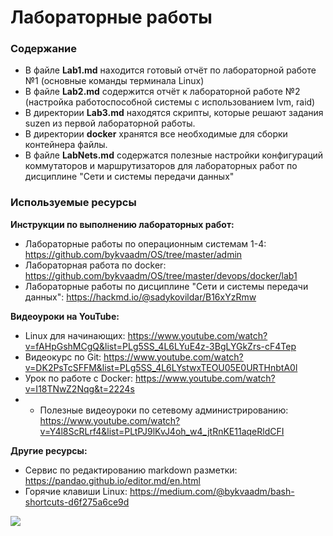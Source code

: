 # Лабораторные работы
### Содержание
- В файле **Lab1.md** находится готовый отчёт по лабораторной работе №1 (основные команды терминала Linux)
- В файле **Lab2.md** содержится отчёт к лабораторной работе №2 (настройка работоспособной системы с использованием lvm, raid)
- В директории **Lab3.md** находятся скрипты, которые решают задания suzen из первой лабораторной работы.
- В директории **docker** хранятся все необходимые для сборки контейнера файлы.
- В файле **LabNets.md** содержатся полезные настройки конфигураций коммутаторов и маршрутизаторов для лабораторных работ по дисциплине "Сети и системы передачи данных"

### Используемые ресурсы
**Инструкции по выполнению лабораторных работ:**
- Лабораторные работы по операционным системам 1-4: https://github.com/bykvaadm/OS/tree/master/admin
- Лабораторная работа по docker: https://github.com/bykvaadm/OS/tree/master/devops/docker/lab1
- Лабораторные работы по дисциплине "Сети и системы передачи данных": https://hackmd.io/@sadykovildar/B16xYzRmw

**Видеоуроки на YouTube:**
- Linux для начинающих: https://www.youtube.com/watch?v=fAHpGshMCgQ&list=PLg5SS_4L6LYuE4z-3BgLYGkZrs-cF4Tep
- Видеокурс по Git: https://www.youtube.com/watch?v=DK2PsTcSFFM&list=PLg5SS_4L6LYstwxTEOU05E0URTHnbtA0l
- Урок по работе с Docker: https://www.youtube.com/watch?v=I18TNwZ2Nqg&t=2224s
- - Полезные видеоуроки по сетевому администрированию: https://www.youtube.com/watch?v=Y4l8ScRLrf4&list=PLtPJ9lKvJ4oh_w4_jtRnKE11aqeRldCFI

**Другие ресурсы:**
- Сервис по редактированию markdown разметки: https://pandao.github.io/editor.md/en.html
- Горячие клавиши Linux: https://medium.com/@bykvaadm/bash-shortcuts-d6f275a6ce9d

![](https://github.com/Yan-Minotskiy/labOS/blob/master/screenshots/image.png)
